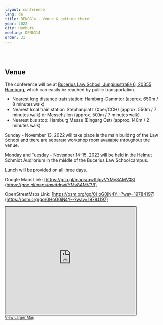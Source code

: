 ```yaml
---
layout: conference
lang: de
title: DENOG14 - Venue & getting there
year: 2022
city: Hamburg
meeting: DENOG14
order: 31
---
```


<br>
<br>

## Venue

The conference will be at [Bucerius Law School, Jungiusstraße 6, 20355 Hamburg](https://goo.gl/maps/qwttdpvVYMy8AMV38), which can easily be reached by public transportation.

* Nearest long distance train station: Hamburg-Dammtor (approx. 650m / 8 minutes walk)
* Nearest local train station: Stephanplatz (Oper/CCH) (approx. 550m / 7 minutes walk) or Messehallen (approx. 500m / 7 minutes walk)
* Nearest bus stop: Hamburg Messe (Eingang Ost) (approx. 140m / 2 minutes walk)

Sunday - November 13, 2022 will take place in the main building of the Law School and there are separate workshop room available throughout the venue.

Monday and Tuesday - November 14-15, 2022 will be held in the Helmut Schmidt Auditorium in the middle of the Bucerius Law School campus.

Lunch will be provided on all three days.

Google Maps Link: [https://goo.gl/maps/qwttdpvVYMy8AMV38](https://goo.gl/maps/qwttdpvVYMy8AMV38)

OpenStreetMaps Link: [https://osm.org/go/0HoG0jN4Y--?way=19784197](https://osm.org/go/0HoG0jN4Y--?way=19784197)

<iframe width="425" height="350" frameborder="0" scrolling="no" marginheight="0" marginwidth="0" src="https://www.openstreetmap.org/export/embed.html?bbox=9.980290532112123%2C53.558136433234736%2C9.985569119453432%2C53.56054854568441&amp;layer=mapnik" style="border: 1px solid black"></iframe><br/><small><a href="https://www.openstreetmap.org/#map=18/53.55934/9.98293">View Larger Map</a></small>

